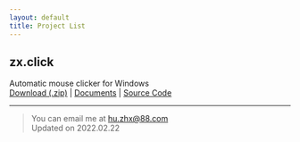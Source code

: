```yaml
---
layout: default
title: Project List
---
```


## zx.click

Automatic mouse clicker for Windows  
[Download (.zip)](zx-click.zip) |
[Documents](zx.click) |
[Source Code](https://github.com/hzx198/zx.click)

---
> You can email me at <hu.zhx@88.com>  
> Updated on 2022.02.22
